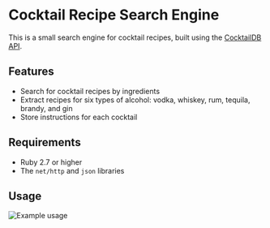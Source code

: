 # Cocktail Recipe Search Engine

This is a small search engine for cocktail recipes, built using the [CocktailDB API](https://www.thecocktaildb.com/api/json/v1/1/search.php).

## Features

- Search for cocktail recipes by ingredients
- Extract recipes for six types of alcohol: vodka, whiskey, rum, tequila, brandy, and gin
- Store instructions for each cocktail

## Requirements

- Ruby 2.7 or higher
- The `net/http` and `json` libraries

## Usage
![Example usage](https://i.imgur.com/C4mmPRE.png)
